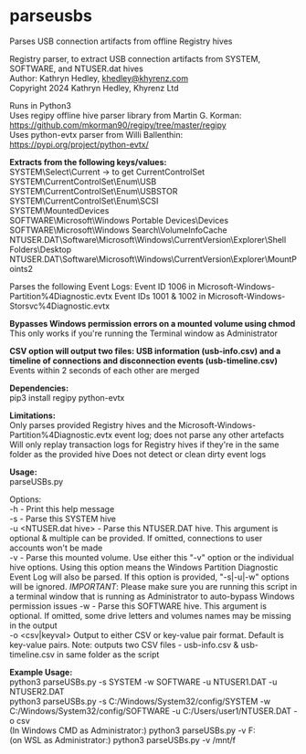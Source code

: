 # parseusbs
Parses USB connection artifacts from offline Registry hives


Registry parser, to extract USB connection artifacts from SYSTEM, SOFTWARE, and NTUSER.dat hives  
Author: Kathryn Hedley, khedley@khyrenz.com  
Copyright 2024 Kathryn Hedley, Khyrenz Ltd  


Runs in Python3  
Uses regipy offline hive parser library from Martin G. Korman: https://github.com/mkorman90/regipy/tree/master/regipy  
Uses python-evtx parser from Willi Ballenthin: https://pypi.org/project/python-evtx/


**Extracts from the following keys/values:**  
  SYSTEM\Select\Current -> to get CurrentControlSet  
  SYSTEM\CurrentControlSet\Enum\USB  
  SYSTEM\CurrentControlSet\Enum\USBSTOR  
  SYSTEM\CurrentControlSet\Enum\SCSI  
  SYSTEM\MountedDevices  
  SOFTWARE\Microsoft\Windows Portable Devices\Devices  
  SOFTWARE\Microsoft\Windows Search\VolumeInfoCache  
  NTUSER.DAT\Software\Microsoft\Windows\CurrentVersion\Explorer\Shell Folders\Desktop  
  NTUSER.DAT\Software\Microsoft\Windows\CurrentVersion\Explorer\MountPoints2  

Parses the following Event Logs:
  Event ID 1006 in Microsoft-Windows-Partition%4Diagnostic.evtx
  Event IDs 1001 & 1002 in Microsoft-Windows-Storsvc%4Diagnostic.evtx

**Bypasses Windows permission errors on a mounted volume using chmod**  
  This only works if you're running the Terminal window as Administrator
  
**CSV option will output two files: USB information (usb-info.csv) and a timeline of connections and disconnection events (usb-timeline.csv)**
  Events within 2 seconds of each other are merged

**Dependencies:**  
  pip3 install regipy python-evtx


**Limitations:**  
  Only parses provided Registry hives and the Microsoft-Windows-Partition%4Diagnostic.evtx event log; does not parse any other artefacts  
  Will only replay transaction logs for Registry hives if they're in the same folder as the provided hive 
  Does not detect or clean dirty event logs


**Usage:**  
  parseUSBs.py <options>  
	
  Options:  
	-h 		          	- Print this help message  
	-s    <SYSTEM hive>  		- Parse this SYSTEM hive    
	-u    <NTUSER.dat hive> 	- Parse this NTUSER.DAT hive. This argument is optional & multiple can be provided. If omitted, connections to user accounts won\'t be made   
 	-v    <drive letter>		- Parse this mounted volume. Use either this "-v" option or the individual hive options. Using this option means the Windows Partition Diagnostic Event Log will also be parsed. If this option is provided, "-s|-u|-w" options will be ignored. *IMPORTANT*: Please make sure you are running this script in a terminal window that is running as Administrator to auto-bypass Windows permission issues 
 	-w    <SOFTWARE hive>	 	- Parse this SOFTWARE hive. This argument is optional. If omitted, some drive letters and volumes names may be missing in the output  
	-o    <csv|keyval>		Output to either CSV or key-value pair format. Default is key-value pairs. Note: outputs two CSV files - usb-info.csv & usb-timeline.csv in same folder as the script

**Example Usage:**  
    python3 parseUSBs.py -s SYSTEM -w SOFTWARE -u NTUSER1.DAT -u NTUSER2.DAT  
    python3 parseUSBs.py -s C:/Windows/System32/config/SYSTEM -w C:/Windows/System32/config/SOFTWARE -u C:/Users/user1/NTUSER.DAT -o csv  
    (In Windows CMD as Administrator:) python3 parseUSBs.py -v F:  
    (on WSL as Administrator:) python3 parseUSBs.py -v /mnt/f  
